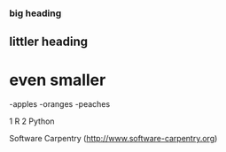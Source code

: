 ### big heading
## littler heading
# even smaller

-apples
-oranges 
-peaches

1 R
2 Python

Software Carpentry (http://www.software-carpentry.org)

